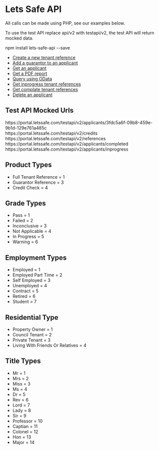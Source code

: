 <h1>Lets Safe API</h1>

<p>All calls can be made using PHP, see our examples below.</p>

<p>To use the test API replace api/v2 with testapi/v2, the test API will return mocked data.<p>

<p>npm install lets-safe-api --save<p>

<ul>
    <li>
        <a href="https://github.com/LetsSafe/api/blob/master/post_reference.php">Create a new tenant reference</a>
    </li>
    <li>
        <a href="https://github.com/LetsSafe/api/blob/master/post_guarantor.php">Add a guarantor to an applicant</a>
    </li>
    <li>
        <a href="https://github.com/LetsSafe/api/blob/master/get_applicant.php">Get an applicant</a>
    </li>
     <li>
        <a href="https://github.com/LetsSafe/api/blob/master/get_report.php">Get a PDF report</a>
    </li>
    <li>
        <a href="https://github.com/LetsSafe/api/blob/master/get_odata.php">Query using OData</a>
    </li>
    <li>
        <a href="https://github.com/LetsSafe/api/blob/master/get_inprogress.php">Get inprogress tenant references</a>
    </li>
    <li>
        <a href="https://github.com/LetsSafe/api/blob/master/get_completed.php">Get complate tenant references</a>
    </li>
    <li>
        <a href="https://github.com/LetsSafe/api/blob/master/delete_applicant.php">Delete an applicant</a>
    </li>
</ul>

<h2>Test API Mocked Urls</h2>
<p>
    https://portal.letssafe.com/testapi/v2/applicants/3fdc5a6f-09b8-459e-9b1d-129e761a485c<br />
    https://portal.letssafe.com/testapi/v2/credits<br />
    https://portal.letssafe.com/testapi/v2/references<br />
    https://portal.letssafe.com/testapi/v2/applicants/completed<br />
    https://portal.letssafe.com/testapi/v2/applicants/inprogress<br />
</p>

<h2>Product Types</h2>
<ul>
    <li>Full Tenant Reference = 1</li>
    <li>Guarantor Reference = 3</li>
    <li>Credit Check = 4</li>        
</ul>

<h2>Grade Types</h2>
<ul>
    <li>Pass = 1</li>
    <li>Failed = 2</li>
    <li>Inconclusive = 3</li>
    <li>Not Applicable = 4</li>
    <li>In Progress = 5</li>
    <li>Warning = 6</li>
</ul>

<h2>Employment Types</h2>
<ul>
    <li>Employed = 1</li>
    <li>Employed Part Time = 2</li>
    <li>Self Employed = 3</li>
    <li>Unemployed = 4</li>
    <li>Contract = 5</li>
    <li>Retired = 6</li>
    <li>Student = 7</li>
</ul>

<h2>Residential Type</h2>
<ul>
    <li>Property Owner = 1</li>
    <li>Council Tenant = 2</li>
    <li>Private Tenant = 3</li>
    <li>Living With Friends Or Relatives = 4</li>
</ul>

<h2>Title Types</h2>
<ul>
    <li>Mr = 1</li>
    <li>Mrs = 2</li>
    <li>Miss = 3</li>
    <li>Ms = 4</li>
    <li>Dr = 5</li>
    <li>Rev = 6</li>
    <li>Lord = 7</li>
    <li>Lady = 8</li>
    <li>Sir = 9</li>
    <li>Professor = 10</li>
    <li>Captian = 11</li>
    <li>Colonel = 12</li>
    <li>Hon = 13</li>
    <li>Major = 14</li>        
</ul>

